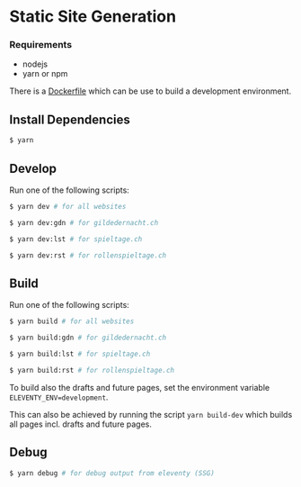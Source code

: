 # Static Site Generation

### Requirements

* nodejs
* yarn or npm

There is a [Dockerfile](https://github.com/gilde-der-nacht/website/blob/theme-crimson/.devcontainer/Dockerfile) which can be use to build a development environment.

## Install Dependencies

```sh
$ yarn
```

## Develop

Run one of the following scripts:

```sh
$ yarn dev # for all websites

$ yarn dev:gdn # for gildedernacht.ch

$ yarn dev:lst # for spieltage.ch

$ yarn dev:rst # for rollenspieltage.ch
```

## Build

Run one of the following scripts:

```sh
$ yarn build # for all websites

$ yarn build:gdn # for gildedernacht.ch

$ yarn build:lst # for spieltage.ch

$ yarn build:rst # for rollenspieltage.ch
```

To build also the drafts and future pages, set the environment variable `ELEVENTY_ENV=development`. 

This can also be achieved by running the script `yarn build-dev` which builds all pages incl. drafts and future pages.

## Debug

```sh
$ yarn debug # for debug output from eleventy (SSG)
```
